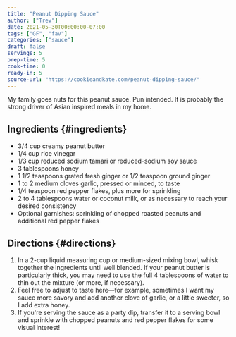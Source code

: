 ```yaml
---
title: "Peanut Dipping Sauce"
author: ["Trev"]
date: 2021-05-30T00:00:00-07:00
tags: ["GF", "fav"]
categories: ["sauce"]
draft: false
servings: 5
prep-time: 5
cook-time: 0
ready-in: 5
source-url: "https://cookieandkate.com/peanut-dipping-sauce/"
---
```


My family goes nuts for this peanut sauce. Pun intended. It is probably the strong driver of Asian inspired meals in my home.


## Ingredients {#ingredients}

-   3/4 cup creamy peanut butter
-   1/4 cup rice vinegar
-   1/3 cup reduced sodium tamari or reduced-sodium soy sauce
-   3 tablespoons honey
-   1 1/2 teaspoons grated fresh ginger or 1/2 teaspoon ground ginger
-   1 to 2 medium cloves garlic, pressed or minced, to taste
-   1/4 teaspoon red pepper flakes, plus more for sprinkling
-   2 to 4 tablespoons water or coconut milk, or as necessary to reach your desired consistency
-   Optional garnishes: sprinkling of chopped roasted peanuts and additional red pepper flakes


## Directions {#directions}

1.  In a 2-cup liquid measuring cup or medium-sized mixing bowl, whisk together the ingredients until well blended. If your peanut butter is particularly thick, you may need to use the full 4 tablespoons of water to thin out the mixture (or more, if necessary).
2.  Feel free to adjust to taste here—for example, sometimes I want my sauce more savory and add another clove of garlic, or a little sweeter, so I add extra honey.
3.  If you're serving the sauce as a party dip, transfer it to a serving bowl and sprinkle with chopped peanuts and red pepper flakes for some visual interest!